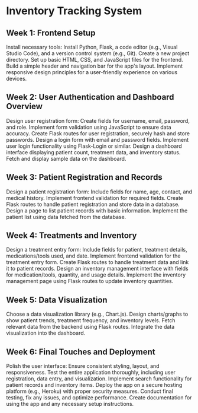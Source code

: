 # Inventory Tracking System


## Week 1: Frontend Setup

Install necessary tools: Install Python, Flask, a code editor (e.g., Visual Studio Code), and a version control system (e.g., Git).
Create a new project directory.
Set up basic HTML, CSS, and JavaScript files for the frontend.
Build a simple header and navigation bar for the app's layout.
Implement responsive design principles for a user-friendly experience on various devices.
## Week 2: User Authentication and Dashboard Overview

Design user registration form: Create fields for username, email, password, and role.
Implement form validation using JavaScript to ensure data accuracy.
Create Flask routes for user registration, securely hash and store passwords.
Design a login form with email and password fields.
Implement user login functionality using Flask-Login or similar.
Design a dashboard interface displaying patient count, treatment data, and inventory status.
Fetch and display sample data on the dashboard.


## Week 3: Patient Registration and Records

Design a patient registration form: Include fields for name, age, contact, and medical history.
Implement frontend validation for required fields.
Create Flask routes to handle patient registration and store data in a database.
Design a page to list patient records with basic information.
Implement the patient list using data fetched from the database.


## Week 4: Treatments and Inventory

Design a treatment entry form: Include fields for patient, treatment details, medications/tools used, and date.
Implement frontend validation for the treatment entry form.
Create Flask routes to handle treatment data and link it to patient records.
Design an inventory management interface with fields for medication/tools, quantity, and usage details.
Implement the inventory management page using Flask routes to update inventory quantities.


## Week 5: Data Visualization

Choose a data visualization library (e.g., Chart.js).
Design charts/graphs to show patient trends, treatment frequency, and inventory levels.
Fetch relevant data from the backend using Flask routes.
Integrate the data visualization into the dashboard.


## Week 6: Final Touches and Deployment

Polish the user interface: Ensure consistent styling, layout, and responsiveness.
Test the entire application thoroughly, including user registration, data entry, and visualization.
Implement search functionality for patient records and inventory items.
Deploy the app on a secure hosting platform (e.g., Heroku) with proper security measures.
Conduct final testing, fix any issues, and optimize performance.
Create documentation for using the app and any necessary setup instructions.






